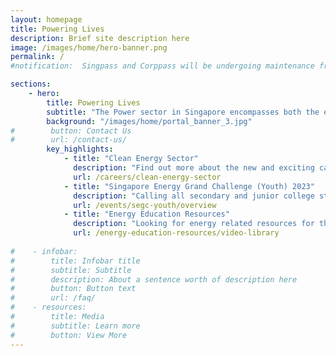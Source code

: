 ```yaml
---
layout: homepage
title: Powering Lives
description: Brief site description here
image: /images/home/hero-banner.png 
permalink: /
#notification:  Singpass and Corppass will be undergoing maintenance from 8 Mar 2022 (09:00) to 8 Mar 2022 (17:00), and will not be available during this period. We apologise for any inconvenience.

sections:
    - hero:
        title: Powering Lives
        subtitle: "The Power sector in Singapore encompasses both the electricity and gas sectors. Together with our industry partners, we ensure that a stable, affordable and sustainable supply of energy is delivered to consumers."
        background: "/images/home/portal_banner_3.jpg"
#        button: Contact Us
#        url: /contact-us/
        key_highlights:
            - title: "Clean Energy Sector"
              description: "Find out more about the new and exciting career opportunities in the clean energy sector!" 
              url: /careers/clean-energy-sector
            - title: "Singapore Energy Grand Challenge (Youth) 2023"
              description: "Calling all secondary and junior college students to design and co-create a more sustainable Singapore by 2050. Registration for the Junior/Senior categories is now open till 26 August 2023." 
              url: /events/segc-youth/overview
            - title: "Energy Education Resources"
              description: "Looking for energy related resources for the classroom? Check out our resources page!"
              url: /energy-education-resources/video-library
              
#    - infobar:
#        title: Infobar title
#        subtitle: Subtitle
#        description: About a sentence worth of description here
#        button: Button text
#        url: /faq/
#    - resources:
#        title: Media
#        subtitle: Learn more
#        button: View More
---
```

